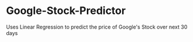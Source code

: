 # Google-Stock-Predictor
Uses Linear Regression to predict the price of Google's Stock over next 30 days
